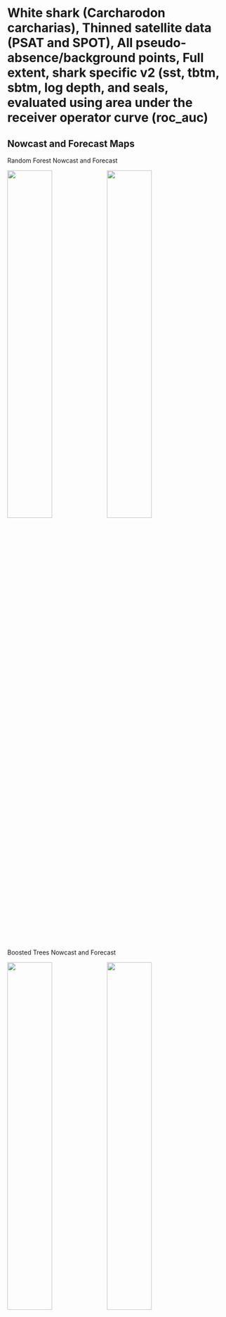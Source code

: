 White shark (Carcharodon carcharias), Thinned satellite data (PSAT and
SPOT), All pseudo-absence/background points, Full extent, shark specific
v2 (sst, tbtm, sbtm, log depth, and seals, evaluated using area under
the receiver operator curve (roc_auc)
================

## Nowcast and Forecast Maps

Random Forest Nowcast and Forecast

<img src="../tidy_reports/versions/c11/000710/c11.000710.01_12_rf_compiled_casts.png" width="45%" /><img src="../tidy_reports/versions/c11/000714/c11.000714.01_12_rf_compiled_casts.png" width="45%" />

Boosted Trees Nowcast and Forecast

<img src="../tidy_reports/versions/c11/000710/c11.000710.01_12_bt_compiled_casts.png" width="45%" /><img src="../tidy_reports/versions/c11/000714/c11.000714.01_12_bt_compiled_casts.png" width="45%" />

Maxnet Trees Nowcast and Forecast

<img src="../tidy_reports/versions/c11/000710/c11.000710.01_12_maxent_compiled_casts.png" width="45%" /><img src="../tidy_reports/versions/c11/000714/c11.000714.01_12_maxent_compiled_casts.png" width="45%" />

GAM Nowcast and Forecast

<img src="../tidy_reports/versions/c11/000710/c11.000710.01_12_gam_compiled_casts.png" width="45%" /><img src="../tidy_reports/versions/c11/000714/c11.000714.01_12_gam_compiled_casts.png" width="45%" />

GLM Nowcast and Forecast

<img src="../tidy_reports/versions/c11/000710/c11.000710.01_12_glm_compiled_casts.png" width="45%" /><img src="../tidy_reports/versions/c11/000714/c11.000714.01_12_glm_compiled_casts.png" width="45%" />

## Metrics

| model_type |   roc_auc |
|:-----------|----------:|
| rf         | 0.9956287 |
| bt         | 0.7710342 |
| maxnet     | 0.7589625 |
| gam        | 0.7573671 |
| glm        | 0.7191559 |

Metrics by model type

## Variable Importance

![](/mnt/ecocast/projects/koliveira/subprojects/carcharodon/workflows/tidy_md/versions/m11/00071/m11.00071_tidy_compiled_files/figure-gfm/variable%20importance-1.png)<!-- -->
